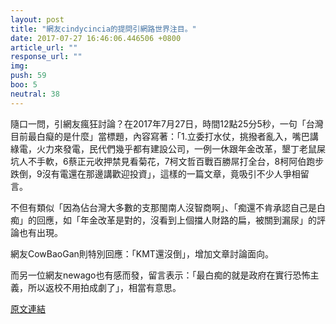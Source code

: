 ```yaml
---
layout: post
title: "網友cindycincia的提問引網路世界注目。"
date: 2017-07-27 16:46:06.446506 +0800
article_url: ""
response_url: ""
img: 
push: 59
boo: 5
neutral: 38
---
```


隨口一問，引網友瘋狂討論？在2017年7月27日，時間12點25分5秒，一句「台灣目前最白癡的是什麼」當標題，內容寫著：「1.立委打水仗，挑撥者亂入，嘴巴講綠電，火力來發電，民代們幾乎都有建設公司，一例一休跟年金改革，墾丁老鼠屎坑人不手軟，6蔡正元收押禁見看菊花，7柯文哲百戰百勝屌打全台，8柯阿伯跑步跌倒，9沒有電還在那邊講歡迎投資」，這樣的一篇文章，竟吸引不少人爭相留言。

不但有類似「因為佔台灣大多數的支那閩南人沒智商啊」、「痴還不肯承認自己是白痴」的回應，如「年金改革是對的，沒看到上個擋人財路的扁，被關到漏尿」的評論也有出現。

網友CowBaoGan則特別回應：「KMT還沒倒」，增加文章討論面向。

而另一位網友newago也有感而發，留言表示：「最白痴的就是政府在實行恐怖主義，所以返校不用拍成劇了」，相當有意思。

<a href = "https://www.ptt.cc/bbs/Gossiping/M.1501129508.A.6BA.html">原文連結</a>

